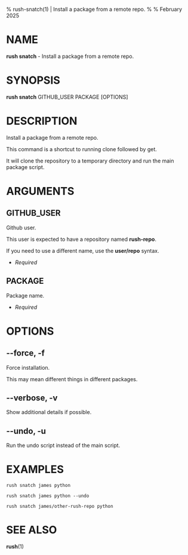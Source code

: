 % rush-snatch(1) | Install a package from a remote repo.
% 
% February 2025

NAME
==================================================

**rush snatch** - Install a package from a remote repo.

SYNOPSIS
==================================================

**rush snatch** GITHUB_USER PACKAGE [OPTIONS]

DESCRIPTION
==================================================

Install a package from a remote repo.

This command is a shortcut to running clone followed by get.

It will clone the repository to a temporary directory and run the main package script.


ARGUMENTS
==================================================

GITHUB_USER
--------------------------------------------------

Github user.

This user is expected to have a repository named **rush-repo**.

If you need to use a different name, use the **user/repo** syntax.

- *Required*

PACKAGE
--------------------------------------------------

Package name.

- *Required*

OPTIONS
==================================================

--force, -f
--------------------------------------------------

Force installation.

This may mean different things in different packages.


--verbose, -v
--------------------------------------------------

Show additional details if possible.


--undo, -u
--------------------------------------------------

Run the undo script instead of the main script.


EXAMPLES
==================================================

~~~
rush snatch james python

rush snatch james python --undo

rush snatch james/other-rush-repo python

~~~

SEE ALSO
==================================================

**rush**(1)


